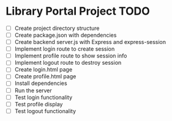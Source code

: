 # Library Portal Project TODO

- [ ] Create project directory structure
- [ ] Create package.json with dependencies
- [ ] Create backend server.js with Express and express-session
- [ ] Implement login route to create session
- [ ] Implement profile route to show session info
- [ ] Implement logout route to destroy session
- [ ] Create login.html page
- [ ] Create profile.html page
- [ ] Install dependencies
- [ ] Run the server
- [ ] Test login functionality
- [ ] Test profile display
- [ ] Test logout functionality
